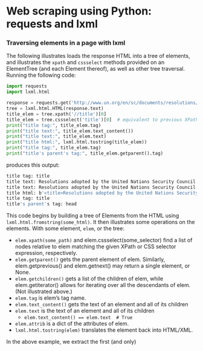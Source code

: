 Web scraping using Python: requests and lxml
===


### Traversing elements in a page with lxml
The following illustrates loads the response HTML into a tree of elements, and illustrates the `xpath` and `cssselect` methods provided on an ElementTree (and each Element thereof), as well as other tree traversal. Running the following code:

```python
import requests
import lxml.html

response = requests.get('http://www.un.org/en/sc/documents/resolutions/2016.shtml')
tree = lxml.html.HTML(response.text)
title_elem = tree.xpath('//title')[0]
title_elem = tree.cssselect('title')[0]  # equivalent to previous XPath
print("title tag:", title_elem.tag)
print("title text:", title_elem.text_content())
print("title text:", title_elem.text)
print("title html:", lxml.html.tostring(title_elem))
print("title tag:", title_elem.tag)
print("title's parent's tag:", title_elem.getparent().tag)
```

produces this output:

```bash
title tag: title
title text: Resolutions adopted by the United Nations Security Council in 2016
title text: Resolutions adopted by the United Nations Security Council in 2016
title html: b'<title>Resolutions adopted by the United Nations Security Council in 2016</title>&#13;\n'
title tag: title
title's parent's tag: head
```


This code begins by building a tree of Elements from the HTML using `lxml.html.fromstring(some_html)`. It then illustrates some operations on the elements. With some element, `elem`, or the tree:

* `elem.xpath(some_path)` and elem.cssselect(some_selector) find a list of nodes relative to elem matching the given XPath or CSS selector expression, respectively.
* `elem.getparent()` gets the parent element of elem. Similarly, elem.getprevious() and elem.getnext() may return a single element, or None.
* `elem.getchildren()` gets a list of the children of elem, while elem.getiterator() allows for iterating over all the descendants of elem. (Not illustrated above.)
* `elem.tag` is elem’s tag name.
* `elem.text_content()` gets the text of an element and all of its children
* `elem.text` is the text of an element and all of its children
    - `elem.text_content() == elem.text  # True`
* `elem.attrib` is a dict of the attributes of elem.
* `lxml.html.tostring(elem)` translates the element back into HTML/XML.

In the above example, we extract the first (and only) <title> element from the page, show its text, etc., and do the same for its parent, the <head> node. When we print the text of that parent node, we see that it consists of two blank lines. Why?

Apart from basic features of Python, these are all the tools we should need.